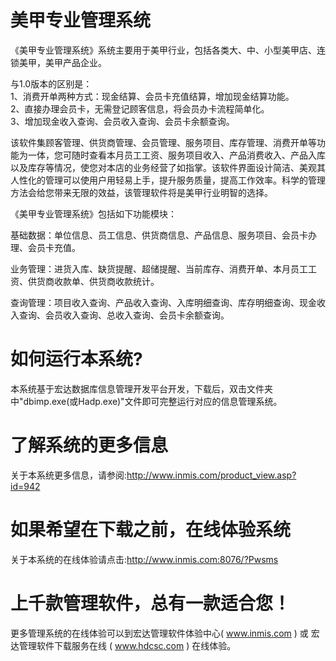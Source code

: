 # 美甲专业管理系统

《美甲专业管理系统》系统主要用于美甲行业，包括各类大、中、小型美甲店、连锁美甲，美甲产品企业。

与1.0版本的区别是：  
1、消费开单两种方式：现金结算、会员卡充值结算，增加现金结算功能。  
2、直接办理会员卡，无需登记顾客信息，将会员办卡流程简单化。  
3、增加现金收入查询、会员收入查询、会员卡余额查询。

该软件集顾客管理、供货商管理、会员管理、服务项目、库存管理、消费开单等功能为一体，您可随时查看本月员工工资、服务项目收入、产品消费收入、产品入库以及库存等情况，使您对本店的业务经营了如指掌。该软件界面设计简洁、美观其人性化的管理可以使用户用轻易上手，提升服务质量，提高工作效率。科学的管理方法会给您带来无限的效益，该管理软件将是美甲行业明智的选择。

《美甲专业管理系统》包括如下功能模块：

基础数据：单位信息、员工信息、供货商信息、产品信息、服务项目、会员卡办理、会员卡充值。

业务管理：进货入库、缺货提醒、超储提醒、当前库存、消费开单、本月员工工资、供货商收款单、供货商收款统计。

查询管理：项目收入查询、产品收入查询、入库明细查询、库存明细查询、现金收入查询、会员收入查询、总收入查询、会员卡余额查询。

# 如何运行本系统?

本系统基于宏达数据库信息管理开发平台开发，下载后，双击文件夹中"dbimp.exe(或Hadp.exe)"文件即可完整运行对应的信息管理系统。

# 了解系统的更多信息

关于本系统更多信息，请参阅:http://www.inmis.com/product_view.asp?id=942

# 如果希望在下载之前，在线体验系统

关于本系统的在线体验请点击:http://www.inmis.com:8076/?Pwsms

# 上千款管理软件，总有一款适合您！

更多管理系统的在线体验可以到宏达管理软件体验中心( www.inmis.com ) 或 宏达管理软件下载服务在线 ( www.hdcsc.com ) 在线体验。

